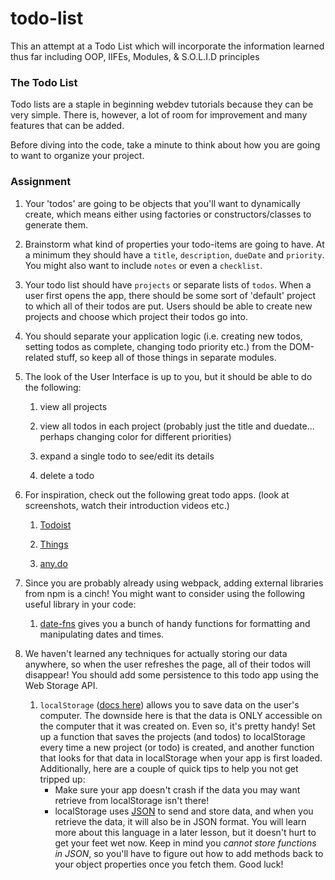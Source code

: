 # todo-list

This an attempt at a Todo List which will incorporate the information learned thus far including OOP, IIFEs, Modules, & S.O.L.I.D principles

### The Todo List

Todo lists are a staple in beginning webdev tutorials because they can be very simple. There is, however, a lot of room for improvement and many features that can be added.

Before diving into the code, take a minute to think about how you are going to want to organize your project.

### Assignment

<div class="lesson-content__panel" markdown="1">

1. Your 'todos' are going to be objects that you'll want to dynamically create, which means either using factories or constructors/classes to generate them.

1. Brainstorm what kind of properties your todo-items are going to have. At a minimum they should have a `title`, `description`, `dueDate` and `priority`. You might also want to include `notes` or even a `checklist`.

1. Your todo list should have `projects` or separate lists of `todos`. When a user first opens the app, there should be some sort of 'default' project to which all of their todos are put. Users should be able to create new projects and choose which project their todos go into.

1. You should separate your application logic (i.e. creating new todos, setting todos as complete, changing todo priority etc.) from the DOM-related stuff, so keep all of those things in separate modules.

1. The look of the User Interface is up to you, but it should be able to do the following:

   1. view all projects

   2. view all todos in each project (probably just the title and duedate... perhaps changing color for different priorities)

   3. expand a single todo to see/edit its details

   4. delete a todo

1. For inspiration, check out the following great todo apps. (look at screenshots, watch their introduction videos etc.)

   1. [Todoist](https://en.todoist.com/)

   2. [Things](https://culturedcode.com/things/)

   3. [any.do](https://www.any.do/)

1. Since you are probably already using webpack, adding external libraries from npm is a cinch! You might want to consider using the following useful library in your code:

   1. [date-fns](https://github.com/date-fns/date-fns) gives you a bunch of handy functions for formatting and manipulating dates and times.

1. We haven't learned any techniques for actually storing our data anywhere, so when the user refreshes the page, all of their todos will disappear! You should add some persistence to this todo app using the Web Storage API.

   1. `localStorage` ([docs here](https://developer.mozilla.org/en-US/docs/Web/API/Web_Storage_API/Using_the_Web_Storage_API)) allows you to save data on the user's computer. The downside here is that the data is ONLY accessible on the computer that it was created on. Even so, it's pretty handy! Set up a function that saves the projects (and todos) to localStorage every time a new project (or todo) is created, and another function that looks for that data in localStorage when your app is first loaded. Additionally, here are a couple of quick tips to help you not get tripped up:
      - Make sure your app doesn't crash if the data you may want retrieve from localStorage isn't there!
      - localStorage uses [JSON](https://developer.mozilla.org/en-US/docs/Web/JavaScript/Reference/Global_Objects/JSON) to send and store data, and when you retrieve the data, it will also be in JSON format. You will learn more about this language in a later lesson, but it doesn't hurt to get your feet wet now. Keep in mind you _cannot store functions in JSON_, so you'll have to figure out how to add methods back to your object properties once you fetch them. Good luck!

</div>
